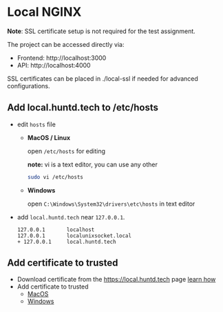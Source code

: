 # Local NGINX
**Note**: SSL certificate setup is not required for the test assignment.

The project can be accessed directly via:
- Frontend: http://localhost:3000
- API: http://localhost:4000

SSL certificates can be placed in ./local-ssl if needed for advanced configurations.

## Add local.huntd.tech to /etc/hosts

- edit `hosts` file

  - **MacOS / Linux**

    open `/etc/hosts` for editing

    **note:** vi is a text editor, you can use any other
      ```bash
      sudo vi /etc/hosts
      ```
  - **Windows**

    open `C:\Windows\System32\drivers\etc\hosts` in text editor

- add `local.huntd.tech` near `127.0.0.1`.
    ```nashorn js
    127.0.0.1       localhost
    127.0.0.1       localunixsocket.local
    + 127.0.0.1     local.huntd.tech
    ```

## Add certificate to trusted
- Download certificate from the https://local.huntd.tech page [learn how](https://medium.com/@menakajain/export-download-ssl-certificate-from-server-site-url-bcfc41ea46a2)
- Add certificate to trusted
    - [MacOS](https://tosbourn.com/getting-os-x-to-trust-self-signed-ssl-certificates/)
    - [Windows](https://community.spiceworks.com/how_to/1839-installing-self-signed-ca-certificate-in-windows)
